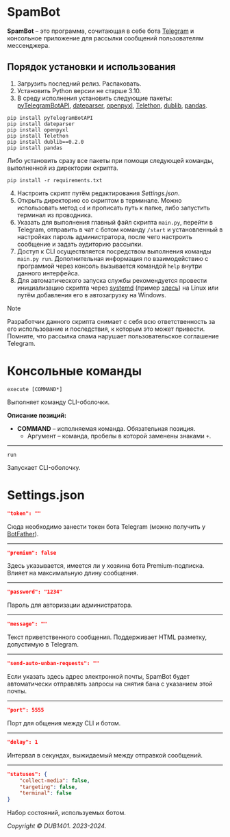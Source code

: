 # SpamBot
**SpamBot** – это программа, сочитающая в себе бота [Telegram](https://telegram.org/) и консольное приложение для рассылки сообщений пользователям мессенджера.

## Порядок установки и использования
1. Загрузить последний релиз. Распаковать.
2. Установить Python версии не старше 3.10.
3. В среду исполнения установить следующие пакеты: [pyTelegramBotAPI](https://github.com/eternnoir/pyTelegramBotAPI), [dateparser](https://github.com/scrapinghub/dateparser), [openpyxl](https://foss.heptapod.net/openpyxl/openpyxl), [Telethon](https://github.com/LonamiWebs/Telethon), [dublib](https://github.com/DUB1401/dublib), [pandas](https://github.com/pandas-dev/pandas).
```
pip install pyTelegramBotAPI
pip install dateparser
pip install openpyxl
pip install Telethon
pip install dublib==0.2.0
pip install pandas
```
Либо установить сразу все пакеты при помощи следующей команды, выполненной из директории скрипта.
```
pip install -r requirements.txt
```
4. Настроить скрипт путём редактирования _Settings.json_.
5. Открыть директорию со скриптом в терминале. Можно использовать метод `cd` и прописать путь к папке, либо запустить терминал из проводника.
6. Указать для выполнения главный файл скрипта `main.py`, перейти в Telegram, отправить в чат с ботом команду `/start` и установленный в настройках пароль администратора, после чего настроить сообщение и задать аудиторию рассылки.
7. Доступ к CLI осуществляется посредством выполнения команды `main.py run`. Дополнительная информация по взаимодействию с программой через консоль вызывается командой `help` внутри данного интерфейса.
8. Для автоматического запуска службы рекомендуется провести инициализацию скрипта через [systemd](https://github.com/systemd/systemd) (пример [здесь](https://github.com/DUB1401/HiBot/tree/main/systemd)) на Linux или путём добавления его в автозагрузку на Windows.

> [!NOTE]  
> Разработчик данного скрипта снимает с себя всю ответственность за его использование и последствия, к которым это может привести. Помните, что рассылка спама нарушает пользовательское соглашение Telegram.

# Консольные команды
```
execute [COMMAND*]
```
Выполняет команду CLI-оболочки.

**Описание позиций:**
* **COMMAND** – исполняемая команда. Обязательная позиция.
	* Аргумент – команда, пробелы в которой заменены знаками `+`.
___
```
run
```
Запускает CLI-оболочку.

# Settings.json
```JSON
"token": ""
```
Сюда необходимо занести токен бота Telegram (можно получить у [BotFather](https://t.me/BotFather)).
___
```JSON
"premium": false
```
Здесь указывается, имеется ли у хозяина бота Premium-подписка. Влияет на максимальную длину сообщения.
___
```JSON
"password": "1234"
```
Пароль для авторизации администратора.
___
```JSON
"message": ""
```
Текст приветственного сообщения. Поддерживает HTML разметку, допустимую в Telegram.
___
```JSON
"send-auto-unban-requests": ""
```
Если указать здесь адрес электронной почты, SpamBot будет автоматически отправлять запросы на снятия бана с указанием этой почты.
___
```JSON
"port": 5555
```
Порт для общения между CLI и ботом.
___
```JSON
"delay": 1
```
Интервал в секундах, выжидаемый между отправкой сообщений.
___
```JSON
"statuses": {
	"collect-media": false,
	"targeting": false,
	"terminal": false
}
```
Набор состояний, используемых ботом.

_Copyright © DUB1401. 2023-2024._
